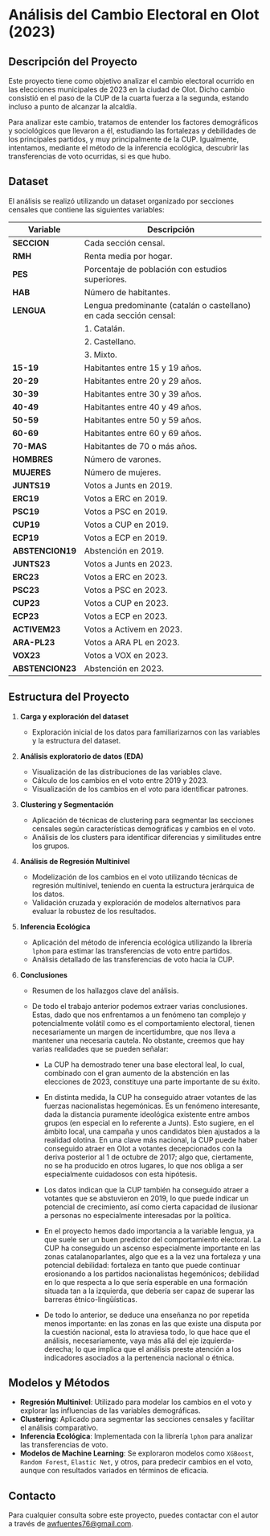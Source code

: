 # Análisis del Cambio Electoral en Olot (2023)

## Descripción del Proyecto

Este proyecto tiene como objetivo analizar el cambio electoral ocurrido en las elecciones municipales de 2023 en la ciudad de Olot. Dicho cambio consistió en el paso de la CUP de la cuarta fuerza a la segunda, estando incluso a punto de alcanzar la alcaldía.

Para analizar este cambio, tratamos de entender los factores demográficos y sociológicos que llevaron a él, estudiando las fortalezas y debilidades de los principales partidos, y muy principalmente de la CUP. Igualmente, intentamos, mediante el método de la inferencia ecológica, descubrir las transferencias de voto ocurridas, si es que hubo.

## Dataset

El análisis se realizó utilizando un dataset organizado por secciones censales que contiene las siguientes variables:

| Variable        | Descripción                                                      |
|-----------------|------------------------------------------------------------------|
| **SECCION**     | Cada sección censal.                                             |
| **RMH**         | Renta media por hogar.                                           |
| **PES**         | Porcentaje de población con estudios superiores.                 |
| **HAB**         | Número de habitantes.                                            |
| **LENGUA**      | Lengua predominante (catalán o castellano) en cada sección censal: |
|                 | 1. Catalán.                                                      |
|                 | 2. Castellano.                                                   |
|                 | 3. Mixto.                                                        |
| **15-19**       | Habitantes entre 15 y 19 años.                                   |
| **20-29**       | Habitantes entre 20 y 29 años.                                   |
| **30-39**       | Habitantes entre 30 y 39 años.                                   |
| **40-49**       | Habitantes entre 40 y 49 años.                                   |
| **50-59**       | Habitantes entre 50 y 59 años.                                   |
| **60-69**       | Habitantes entre 60 y 69 años.                                   |
| **70-MAS**      | Habitantes de 70 o más años.                                     |
| **HOMBRES**     | Número de varones.                                               |
| **MUJERES**     | Número de mujeres.                                               |
| **JUNTS19**     | Votos a Junts en 2019.                                           |
| **ERC19**       | Votos a ERC en 2019.                                             |
| **PSC19**       | Votos a PSC en 2019.                                             |
| **CUP19**       | Votos a CUP en 2019.                                             |
| **ECP19**       | Votos a ECP en 2019.                                             |
| **ABSTENCION19**| Abstención en 2019.                                              |
| **JUNTS23**     | Votos a Junts en 2023.                                           |
| **ERC23**       | Votos a ERC en 2023.                                             |
| **PSC23**       | Votos a PSC en 2023.                                             |
| **CUP23**       | Votos a CUP en 2023.                                             |
| **ECP23**       | Votos a ECP en 2023.                                             |
| **ACTIVEM23**   | Votos a Activem en 2023.                                         |
| **ARA-PL23**    | Votos a ARA PL en 2023.                                          |
| **VOX23**       | Votos a VOX en 2023.                                             |
| **ABSTENCION23**| Abstención en 2023.                                              |

## Estructura del Proyecto

1. **Carga y exploración del dataset**
   - Exploración inicial de los datos para familiarizarnos con las variables y la estructura del dataset.
   
2. **Análisis exploratorio de datos (EDA)**
   - Visualización de las distribuciones de las variables clave.
   - Cálculo de los cambios en el voto entre 2019 y 2023.
   - Visualización de los cambios en el voto para identificar patrones.

3. **Clustering y Segmentación**
   - Aplicación de técnicas de clustering para segmentar las secciones censales según características demográficas y cambios en el voto.
   - Análisis de los clusters para identificar diferencias y similitudes entre los grupos.

4. **Análisis de Regresión Multinivel**
   - Modelización de los cambios en el voto utilizando técnicas de regresión multinivel, teniendo en cuenta la estructura jerárquica de los datos.
   - Validación cruzada y exploración de modelos alternativos para evaluar la robustez de los resultados.

5. **Inferencia Ecológica**
   - Aplicación del método de inferencia ecológica utilizando la librería `lphom` para estimar las transferencias de voto entre partidos.
   - Análisis detallado de las transferencias de voto hacia la CUP.

6. **Conclusiones**
   - Resumen de los hallazgos clave del análisis.
   - De todo el trabajo anterior podemos extraer varias conclusiones. Estas, dado que nos enfrentamos a un fenómeno tan complejo y potencialmente volátil como es el comportamiento electoral, tienen necesariamente un margen de incertidumbre, que nos lleva a mantener una necesaria cautela. No obstante, creemos que hay varias realidades que se pueden señalar:

     - La CUP ha demostrado tener una base electoral leal, lo cual, combinado con el gran aumento de la abstención en las elecciones de 2023, constituye una parte importante de su éxito.

     - En distinta medida, la CUP ha conseguido atraer votantes de las fuerzas nacionalistas hegemónicas. Es un fenómeno interesante, dada la distancia puramente ideológica existente entre ambos grupos (en especial en lo referente a Junts). Esto sugiere, en el ámbito local, una campaña y unos candidatos bien ajustados a la realidad olotina. En una clave más nacional, la CUP puede haber conseguido atraer en Olot a votantes decepcionados con la deriva posterior al 1 de octubre de 2017; algo que, ciertamente, no se ha producido en otros lugares, lo que nos obliga a ser especialmente cuidadosos con esta hipótesis.

     - Los datos indican que la CUP también ha conseguido atraer a votantes que se abstuvieron en 2019, lo que puede indicar un potencial de crecimiento, así como cierta capacidad de ilusionar a personas no especialmente interesadas por la política.

     - En el proyecto hemos dado importancia a la variable lengua, ya que suele ser un buen predictor del comportamiento electoral. La CUP ha conseguido un ascenso especialmente importante en las zonas catalanoparlantes, algo que es a la vez una fortaleza y una potencial debilidad: fortaleza en tanto que puede continuar erosionando a los partidos nacionalistas hegemónicos; debilidad en lo que respecta a lo que sería esperable en una formación situada tan a la izquierda, que debería ser capaz de superar las barreras étnico-lingüísticas.

     - De todo lo anterior, se deduce una enseñanza no por repetida menos importante: en las zonas en las que existe una disputa por la cuestión nacional, esta lo atraviesa todo, lo que hace que el análisis, necesariamente, vaya más allá del eje izquierda-derecha; lo que implica que el análisis preste atención a los indicadores asociados a la pertenencia nacional o étnica.

## Modelos y Métodos

- **Regresión Multinivel**: Utilizado para modelar los cambios en el voto y explorar las influencias de las variables demográficas.
- **Clustering**: Aplicado para segmentar las secciones censales y facilitar el análisis comparativo.
- **Inferencia Ecológica**: Implementada con la librería `lphom` para analizar las transferencias de voto.
- **Modelos de Machine Learning**: Se exploraron modelos como `XGBoost`, `Random Forest`, `Elastic Net`, y otros, para predecir cambios en el voto, aunque con resultados variados en términos de eficacia.

## Contacto

Para cualquier consulta sobre este proyecto, puedes contactar con el autor a través de awfuentes76@gmail.com.
